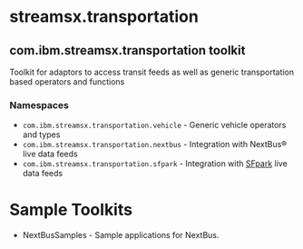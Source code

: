 # streamsx.transportation

## com.ibm.streamsx.transportation toolkit

Toolkit for adaptors to access transit feeds as well as generic transportation based operators and functions

### Namespaces
* `com.ibm.streamsx.transportation.vehicle` - Generic vehicle operators and types
* `com.ibm.streamsx.transportation.nextbus` - Integration with NextBus&reg; live data feeds
* `com.ibm.streamsx.transportation.sfpark` - Integration with [SFpark](http://www.sfpark.org) live data feeds

# Sample Toolkits
* NextBusSamples - Sample applications for NextBus.
